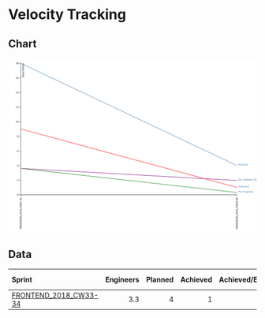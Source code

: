 
# Velocity Tracking

## Chart

![alt text](velocity-tracking.svg "Velocity Tracking Chart")

## Data

|Sprint|Engineers|Planned|Achieved|Achieved/Engineer|Achieved/Engineer(MA 3 Weeks)|
|:-|-:|-:|-:|-:|-:|
[FRONTEND_2018_CW33-34](https://github.com/jwalendowsky/algorithms/milestone/1)|3.3|4|1|0.30||
